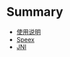 # Summary

* [使用说明](README.md)
* [Speex](speex.md)
* [JNI](https://github.com/YaowenGuo/AndroidQA/blob/master/Android/jni/jni.md)


